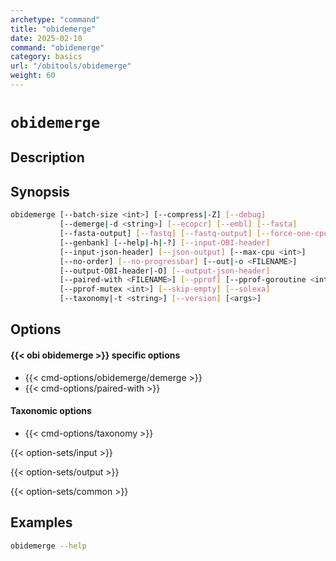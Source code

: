 ```yaml
---
archetype: "command"
title: "obidemerge"
date: 2025-02-10
command: "obidemerge"
category: basics
url: "/obitools/obidemerge"
weight: 60
---
```


# `obidemerge`

## Description 



## Synopsis

```bash
obidemerge [--batch-size <int>] [--compress|-Z] [--debug]
           [--demerge|-d <string>] [--ecopcr] [--embl] [--fasta]
           [--fasta-output] [--fastq] [--fastq-output] [--force-one-cpu]
           [--genbank] [--help|-h|-?] [--input-OBI-header]
           [--input-json-header] [--json-output] [--max-cpu <int>]
           [--no-order] [--no-progressbar] [--out|-o <FILENAME>]
           [--output-OBI-header|-O] [--output-json-header]
           [--paired-with <FILENAME>] [--pprof] [--pprof-goroutine <int>]
           [--pprof-mutex <int>] [--skip-empty] [--solexa]
           [--taxonomy|-t <string>] [--version] [<args>]
```

## Options

#### {{< obi obidemerge >}} specific options

- {{< cmd-options/obidemerge/demerge >}}
- {{< cmd-options/paired-with >}}

#### Taxonomic options

- {{< cmd-options/taxonomy >}}

{{< option-sets/input >}}

{{< option-sets/output >}}

{{< option-sets/common >}}

## Examples

```bash
obidemerge --help
```
